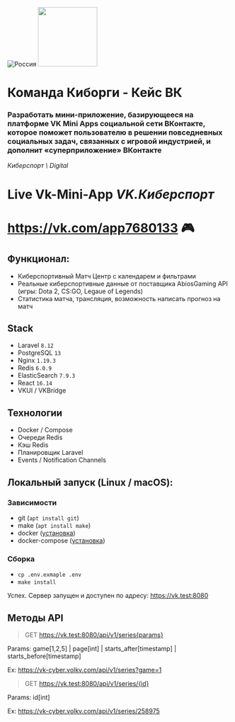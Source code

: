![Россия](https://leadersofdigital.ru/89e34a592e531d209b4a83f1fb649425.svg)
[<img width="134" src="https://vk.com/images/apps/mini_apps/vk_mini_apps_logo.svg">](https://vk.com/services) 

# Команда Киборги - Кейс ВК

### Разработать мини-приложение, базирующееся на платформе VK Mini Apps социальной сети ВКонтакте, которое поможет пользователю в решении повседневных социальных задач, связанных с игровой индустрией, и дополнит «суперприложение» ВКонтакте
_Киберспорт \\ Digital_

# Live Vk-Mini-App *VK.Киберспорт* 
# https://vk.com/app7680133 🎮

## Функционал:

* Киберспортивный Матч Центр с календарем и фильтрами
* Реальные киберспортивные данные от поставщика AbiosGaming API (игры: Dota 2, CS:GO, Legaue of Legends)
* Статистика матча, трансляция, возможность написать прогноз на матч

## Stack

* Laravel `8.12`
* PostgreSQL `13`
* Nginx `1.19.3`
* Redis `6.0.9`
* ElasticSearch `7.9.3`
* React `16.14`
* VKUI / VKBridge

## Технологии

* Docker / Compose
* Очереди Redis
* Кэш Redis
* Планировщик Laravel
* Events / Notification Channels

## Локальный запуск (Linux / macOS):
### Зависимости
* git (`apt install git`)
* make (`apt install make`)
* docker ([установка](https://docs.docker.com/engine/install/))
* docker-compose ([установка](https://docs.docker.com/compose/install/))

### Сборка
* `cp .env.exmaple .env`
* `make install`

Успех. Сервер запущен и доступен по адресу: https://vk.test:8080


## Методы API

> GET https://vk.test:8080/api/v1/series{params} 

Params: game[1,2,5] | page[int] | starts_after[timestamp] | starts_before[timestamp]

Ex: https://vk-cyber.volkv.com/api/v1/series?game=1

> GET https://vk.test:8080/api/v1/series/{id}

Params: id[int]

Ex: https://vk-cyber.volkv.com/api/v1/series/258975
